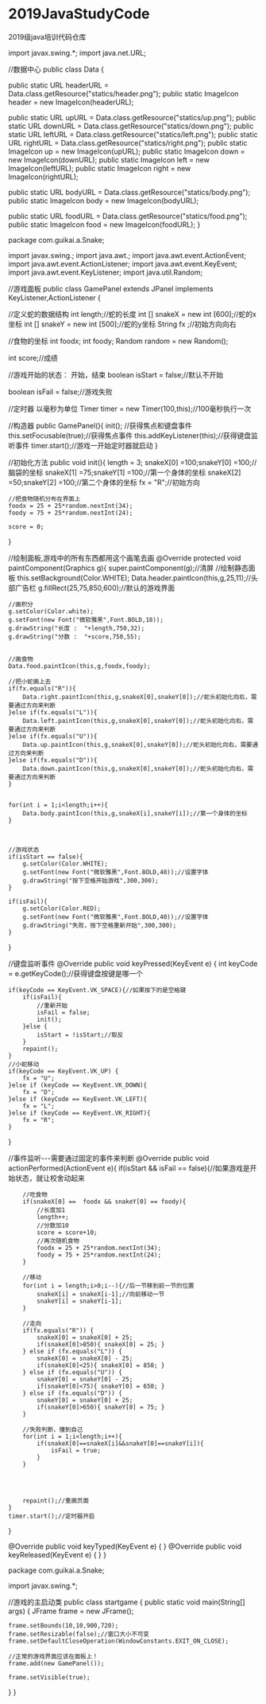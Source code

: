 # 2019JavaStudyCode
2019级java培训代码仓库

import javax.swing.*; import java.net.URL;

//数据中心 public class Data {

public static URL headerURL = Data.class.getResource("statics/header.png");
public static ImageIcon header = new ImageIcon(headerURL);

public static URL upURL = Data.class.getResource("statics/up.png");
public static URL downURL = Data.class.getResource("statics/down.png");
public static URL leftURL = Data.class.getResource("statics/left.png");
public static URL rightURL = Data.class.getResource("statics/right.png");
public static ImageIcon up = new ImageIcon(upURL);
public static ImageIcon down = new ImageIcon(downURL);
public static ImageIcon left = new ImageIcon(leftURL);
public static ImageIcon right = new ImageIcon(rightURL);

public static URL bodyURL = Data.class.getResource("statics/body.png");
public static ImageIcon body = new ImageIcon(bodyURL);

public static URL foodURL = Data.class.getResource("statics/food.png");
public static ImageIcon food = new ImageIcon(foodURL);
}

package com.guikai.a.Snake;

import javax.swing.; import java.awt.; import java.awt.event.ActionEvent; import java.awt.event.ActionListener; import java.awt.event.KeyEvent; import java.awt.event.KeyListener; import java.util.Random;

//游戏面板 public class GamePanel extends JPanel implements KeyListener,ActionListener {

//定义蛇的数据结构
int length;//蛇的长度
int [] snakeX = new int [600];//蛇的x坐标
int [] snakeY = new int [500];//蛇的y坐标
String fx ;//初始方向向右

//食物的坐标
int foodx;
int foody;
Random random = new Random();

int score;//成绩

//游戏开始的状态： 开始，结束
boolean isStart = false;//默认不开始

boolean isFail = false;//游戏失败

//定时器   以毫秒为单位
Timer timer = new Timer(100,this);//100毫秒执行一次

//构造器
public GamePanel(){
    init();
    //获得焦点和键盘事件
    this.setFocusable(true);//获得焦点事件
    this.addKeyListener(this);//获得键盘监听事件
    timer.start();//游戏一开始定时器就启动
}

//初始化方法
public void init(){
    length = 3;
    snakeX[0] =100;snakeY[0] =100;//脑袋的坐标
    snakeX[1] =75;snakeY[1] =100;//第一个身体的坐标
    snakeX[2] =50;snakeY[2] =100;//第二个身体的坐标
    fx = "R";//初始方向

    //把食物随机分布在界面上
    foodx = 25 + 25*random.nextInt(34);
    foody = 75 + 25*random.nextInt(24);

    score = 0;

}


//绘制面板,游戏中的所有东西都用这个画笔去画
@Override
protected void paintComponent(Graphics g){
    super.paintComponent(g);//清屏
    //绘制静态面板
    this.setBackground(Color.WHITE);
    Data.header.paintIcon(this,g,25,11);//头部广告栏
    g.fillRect(25,75,850,600);//默认的游戏界面

    //画积分
    g.setColor(Color.white);
    g.setFont(new Font("微软雅黑",Font.BOLD,18));
    g.drawString("长度 :  "+length,750,32);
    g.drawString("分数 :  "+score,750,55);


    //画食物
    Data.food.paintIcon(this,g,foodx,foody);

    //把小蛇画上去
    if(fx.equals("R")){
        Data.right.paintIcon(this,g,snakeX[0],snakeY[0]);//蛇头初始化向右，需要通过方向来判断
    }else if(fx.equals("L")){
        Data.left.paintIcon(this,g,snakeX[0],snakeY[0]);//蛇头初始化向右，需要通过方向来判断
    }else if(fx.equals("U")){
        Data.up.paintIcon(this,g,snakeX[0],snakeY[0]);//蛇头初始化向右，需要通过方向来判断
    }else if(fx.equals("D")){
        Data.down.paintIcon(this,g,snakeX[0],snakeY[0]);//蛇头初始化向右，需要通过方向来判断
    }


    for(int i = 1;i<length;i++){
        Data.body.paintIcon(this,g,snakeX[i],snakeY[i]);//第一个身体的坐标
    }



    //游戏状态
    if(isStart == false){
        g.setColor(Color.WHITE);
        g.setFont(new Font("微软雅黑",Font.BOLD,40));//设置字体
        g.drawString("按下空格开始游戏",300,300);
    }

    if(isFail){
        g.setColor(Color.RED);
        g.setFont(new Font("微软雅黑",Font.BOLD,40));//设置字体
        g.drawString("失败，按下空格重新开始",300,300);
    }

}

//键盘监听事件
@Override
public void keyPressed(KeyEvent e) {
    int keyCode = e.getKeyCode();//获得键盘按键是哪一个



    if(keyCode == KeyEvent.VK_SPACE){//如果按下的是空格键
        if(isFail){
            //重新开始
            isFail = false;
            init();
        }else {
            isStart = !isStart;//取反
        }
        repaint();
    }
    //小蛇移动
    if(keyCode == KeyEvent.VK_UP) {
        fx = "U";
    }else if (keyCode == KeyEvent.VK_DOWN){
        fx = "D";
    }else if (keyCode == KeyEvent.VK_LEFT){
        fx = "L";
    }else if (keyCode == KeyEvent.VK_RIGHT){
        fx = "R";
    }

}


//事件监听---需要通过固定的事件来判断
@Override
public void actionPerformed(ActionEvent e){
    if(isStart && isFail == false){//如果游戏是开始状态，就让校舍动起来

        //吃食物
        if(snakeX[0] ==  foodx && snakeY[0] == foody){
            //长度加1
            length++;
            //分数加10
            score = score+10;
            //再次随机食物
            foodx = 25 + 25*random.nextInt(34);
            foody = 75 + 25*random.nextInt(24);
        }

        //移动
        for(int i = length;i>0;i--){//后一节移到前一节的位置
            snakeX[i] = snakeX[i-1];//向前移动一节
            snakeY[i] = snakeY[i-1];
        }

        //走向
        if(fx.equals("R")) {
            snakeX[0] = snakeX[0] + 25;
            if(snakeX[0]>850){ snakeX[0] = 25; }
        } else if (fx.equals("L")) {
            snakeX[0] = snakeX[0] - 25;
            if(snakeX[0]<25){ snakeX[0] = 850; }
        } else if (fx.equals("U")) {
            snakeY[0] = snakeY[0] - 25;
            if(snakeY[0]<75){ snakeY[0] = 650; }
        } else if (fx.equals("D")) {
            snakeY[0] = snakeY[0] + 25;
            if(snakeY[0]>650){ snakeY[0] = 75; }
        }

        //失败判断，撞到自己
        for(int i = 1;i<length;i++){
            if(snakeX[0]==snakeX[i]&&snakeY[0]==snakeY[i]){
                isFail = true;
            }
        }




        repaint();//重画页面
    }
    timer.start();//定时器开启
}



@Override
public void keyTyped(KeyEvent e) { }
@Override
public void keyReleased(KeyEvent e) { }
}

package com.guikai.a.Snake;

import javax.swing.*;

//游戏的主启动类 public class startgame { public static void main(String[] args) { JFrame frame = new JFrame();

    frame.setBounds(10,10,900,720);
    frame.setResizable(false);//窗口大小不可变
    frame.setDefaultCloseOperation(WindowConstants.EXIT_ON_CLOSE);

    //正常的游戏界面应该在面板上！
    frame.add(new GamePanel());

    frame.setVisible(true);
}
}

